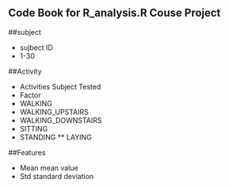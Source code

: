 

Code Book for R_analysis.R Couse Project
-----------------------


##subject
* sujbect ID 
* 1-30
  

##Activity 
* Activities Subject Tested
* Factor 
*  WALKING
* WALKING_UPSTAIRS
*  WALKING_DOWNSTAIRS
* SITTING
* STANDING
** LAYING

##Features
* Mean mean value
* Std standard deviation
